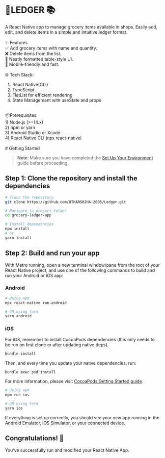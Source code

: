 # 🛒LEDGER 📚 
A React Native app to manage grocery items available in shops. Easily add, edit, and delete items in a simple and intuitive ledger format.<br/>
<br/>
✨ Features<br/>
✅ Add grocery items with name and quantity.<br/>
❌ Delete items from the list.<br/>
📃 Neatly formatted table-style UI.<br/>
📱 Mobile-friendly and fast.<br/>
<br/>
🌐 Tech Stack:<br/>
1) React Native(CLI)<br/>
2) TypeScript<br/>
3) FlatList for efficient rendering<br/>
4) State Management with useState and props<br/>
<br/>
📦Prerequisites<br/>
1) Node.js (>=14.x)<br/>
2) npm or yarn<br/>
3) Android Studio or Xcode<br/>
4) React Native CLI (npx react-native)<br/>
<br/>
# Getting Started

> **Note**: Make sure you have completed the [Set Up Your Environment](https://reactnative.dev/docs/set-up-your-environment) guide before proceeding.

## Step 1: Clone the repository and install the dependencies

```sh
# Clone the repository
git clone https://github.com/UTKARSHJHA-2005/Ledger.git

# Navigate to project folder
cd grocery-ledger-app

# Install dependencies
npm install
# or
yarn install
```

## Step 2: Build and run your app

With Metro running, open a new terminal window/pane from the root of your React Native project, and use one of the following commands to build and run your Android or iOS app:

### Android

```sh
# Using npm
npx react-native run-android

# OR using Yarn
yarn android
```

### iOS

For iOS, remember to install CocoaPods dependencies (this only needs to be run on first clone or after updating native deps).

```sh
bundle install
```

Then, and every time you update your native dependencies, run:

```sh
bundle exec pod install
```

For more information, please visit [CocoaPods Getting Started guide](https://guides.cocoapods.org/using/getting-started.html).

```sh
# Using npm
npm run ios

# OR using Yarn
yarn ios
```

If everything is set up correctly, you should see your new app running in the Android Emulator, iOS Simulator, or your connected device.
## Congratulations! :tada:
You've successfully run and modified your React Native App. 

